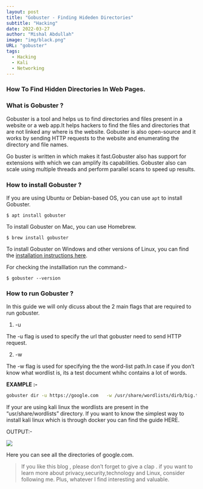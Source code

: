 ```yaml
---
layout: post
title: "Gobuster - Finding Hideden Directories"
subtitle: "Hacking"
date: 2022-03-27
author: "Mishal Abdullah"
image: "img/black.png"
URL: "gobuster"
tags:
  - Hacking
  - Kali
  - Networking
---
```


### How To Find Hidden Directories In Web Pages.

### What is Gobuster ?

Gobuster is a tool and helps us to find directories and files present in a website or a web app.It helps hackers to find the files and directories that are not linked any where is the website. Gobuster is also open-source and it works by sending HTTP requests to the website and enumerating the directory and file names.

Go buster is written in which makes it fast.Gobuster also has support for extensions with which we can amplify its capabilities. Gobuster also can scale using multiple threads and perform parallel scans to speed up results.

### How to install Gobuster ?

If you are using Ubuntu or Debian-based OS, you can use `apt` to install Gobuster.

```
$ apt install gobuster
```

To install Gobuster on Mac, you can use Homebrew.

```
$ brew install gobuster
```

To install Gobuster on Windows and other versions of Linux, you can find the [installation instructions here](https://github.com/OJ/gobuster).

For checking the installlation run the command:-

```
$ gobuster --version
```

### How to run Gobuster ?

In this guide we will only dicuss about the 2 main flags that are required to run gobuster.

1.  -u

The -u flag is used to specify the url that gobuster need to send HTTP request.

2. -w

The -w flag is used for specifying the the word-list path.In case if you don’t know what wordlist is, its a test document whihc contains a lot of words.

**EXAMPLE :-**

```bash
gobuster dir -u https://google.com   -w /usr/share/wordlists/dirb/big.txt
```

If your are using kali linux the wordlists are present in the “usr/share/wordlists” directory. If you want to know the simplest way to install kali linux which is through docker you can find the guide HERE.

OUTPUT:-

![](https://cdn-images-1.medium.com/max/800/1*mFeSTixB1-zuHSJbl5KJrA.png)

Here you can see all the directories of google.com.

> If you like this blog , please don’t forget to give a clap . if you want to learn more about privacy,security,technology and Linux, consider following me. Plus, whatever I find interesting and valuable.

